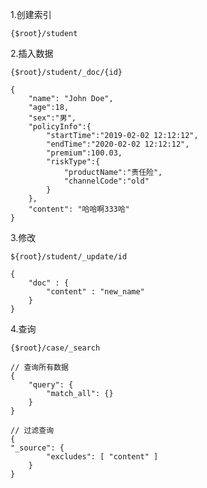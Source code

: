 1.创建索引

`{$root}/student`

2.插入数据

`{$root}/student/_doc/{id}`

```
{
    "name": "John Doe",
    "age":18,
    "sex":"男",
    "policyInfo":{
    	"startTime":"2019-02-02 12:12:12",
    	"endTime":"2020-02-02 12:12:12",
    	"premium":100.03,
    	"riskType":{
    		"productName":"责任险",
    		"channelCode":"old"
    	}
    },
    "content": "哈哈啊333哈"
}
```

3.修改

`${root}/student/_update/id`

```
{
    "doc" : {
        "content" : "new_name"
    }
}
```

4.查询

`{$root}/case/_search`

```
// 查询所有数据
{
    "query": {
        "match_all": {}
    }
}

// 过滤查询
{
"_source": {
        "excludes": [ "content" ]
    }
}
```

